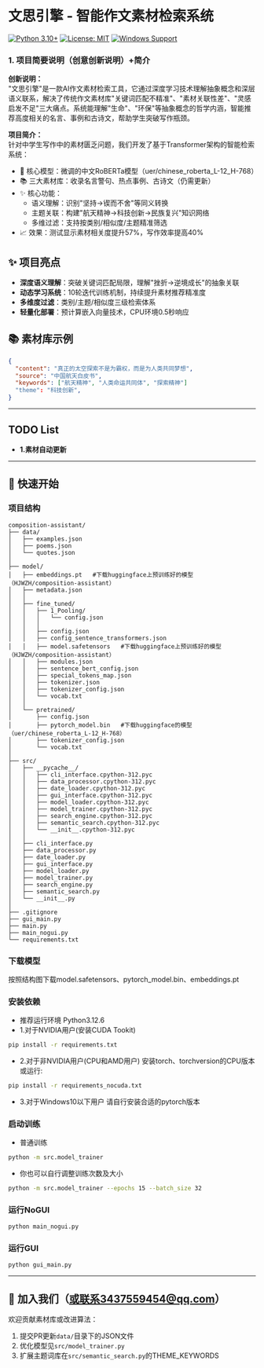 # 文思引擎 - 智能作文素材检索系统
[![Python 3.10+](https://img.shields.io/badge/python-3.10%2B-blue)]()
[![License: MIT](https://img.shields.io/badge/License-MIT-green)]()
[![Windows Support](https://img.shields.io/badge/Windows-10%2B-success)]()
### 1. 项目简要说明（创意创新说明）+简介

**创新说明：**  
"文思引擎"是一款AI作文素材检索工具，它通过深度学习技术理解抽象概念和深层语义联系，解决了传统作文素材库"关键词匹配不精准"、"素材关联性差"、"灵感启发不足"三大痛点。系统能理解"生命"、"环保"等抽象概念的哲学内涵，智能推荐高度相关的名言、事例和古诗文，帮助学生突破写作瓶颈。

**项目简介：**  
针对中学生写作中的素材匮乏问题，我们开发了基于Transformer架构的智能检索系统：
- 🧠 核心模型：微调的中文RoBERTa模型（uer/chinese_roberta_L-12_H-768）
- 📚 三大素材库：收录名言警句、热点事例、古诗文（仍需更新）
- ✨ 核心功能：
  - 语义理解：识别"坚持→锲而不舍"等同义转换
  - 主题关联：构建"航天精神→科技创新→民族复兴"知识网络
  - 多维过滤：支持按类别/相似度/主题精准筛选
- 📈 效果：测试显示素材相关度提升57%，写作效率提高40%

## ✨ 项目亮点
- **深度语义理解**：突破关键词匹配局限，理解"挫折→逆境成长"的抽象关联
- **动态学习系统**：10轮迭代训练机制，持续提升素材推荐精准度
- **多维度过滤**：类别/主题/相似度三级检索体系
- **轻量化部署**：预计算嵌入向量技术，CPU环境0.5秒响应

## 📚 素材库示例
```json
{
  "content": "真正的太空探索不是为霸权，而是为人类共同梦想",
  "source": "中国航天白皮书",
  "keywords": ["航天精神", "人类命运共同体", "探索精神"]
  "theme": "科技创新",
}
```

---
## TODO List
- **1.素材自动更新**

---
## 🚀 快速开始
### 项目结构
```
composition-assistant/
├── data/
│   ├── examples.json
│   ├── poems.json
│   └── quotes.json
│
├── model/
│   ├── embeddings.pt   #下载huggingface上预训练好的模型（HJWZH/composition-assistant）
│   ├── metadata.json
│   │
│   ├── fine_tuned/
│   │   ├── 1_Pooling/
│   │   │   └── config.json
│   │   │
│   │   ├── config.json
│   │   ├── config_sentence_transformers.json
│   │   ├── model.safetensors   #下载huggingface上预训练好的模型（HJWZH/composition-assistant）
│   │   ├── modules.json
│   │   ├── sentence_bert_config.json
│   │   ├── special_tokens_map.json
│   │   ├── tokenizer.json
│   │   ├── tokenizer_config.json
│   │   └── vocab.txt
│   │
│   └── pretrained/
│       ├── config.json
│       ├── pytorch_model.bin   #下载huggingface的模型（uer/chinese_roberta_L-12_H-768）
│       ├── tokenizer_config.json
│       └── vocab.txt
│
├── src/
│   ├── __pycache__/
│   │   ├── cli_interface.cpython-312.pyc
│   │   ├── data_processor.cpython-312.pyc
│   │   ├── date_loader.cpython-312.pyc
│   │   ├── gui_interface.cpython-312.pyc
│   │   ├── model_loader.cpython-312.pyc
│   │   ├── model_trainer.cpython-312.pyc
│   │   ├── search_engine.cpython-312.pyc
│   │   ├── semantic_search.cpython-312.pyc
│   │   └── __init__.cpython-312.pyc
│   │
│   ├── cli_interface.py
│   ├── data_processor.py
│   ├── date_loader.py
│   ├── gui_interface.py
│   ├── model_loader.py
│   ├── model_trainer.py
│   ├── search_engine.py
│   ├── semantic_search.py
│   └── __init__.py
│
├── .gitignore
├── gui_main.py
├── main.py
├── main_nogui.py
└── requirements.txt
```
### 下载模型
按照结构图下载model.safetensors、pytorch_model.bin、embeddings.pt
### 安装依赖
- 推荐运行环境 Python3.12.6
- 1.对于NVIDIA用户(安装CUDA Tookit)
```bash
pip install -r requirements.txt
```
- 2.对于非NVIDIA用户(CPU和AMD用户)
安装torch、torchversion的CPU版本
或运行:
```bash
pip install -r requirements_nocuda.txt
```
- 3.对于Windows10以下用户
请自行安装合适的pytorch版本

### 启动训练
- 普通训练
```bash
python -m src.model_trainer
```
- 你也可以自行调整训练次数及大小
```bash
python -m src.model_trainer --epochs 15 --batch_size 32
```

### 运行NoGUI
```bash
python main_nogui.py
```

### 运行GUI
```bash
python gui_main.py
```

---
## 🤝 加入我们（或联系3437559454@qq.com）
欢迎贡献素材库或改进算法：
1. 提交PR更新`data/`目录下的JSON文件
2. 优化模型见`src/model_trainer.py`
3. 扩展主题词库在`src/semantic_search.py`的THEME_KEYWORDS
